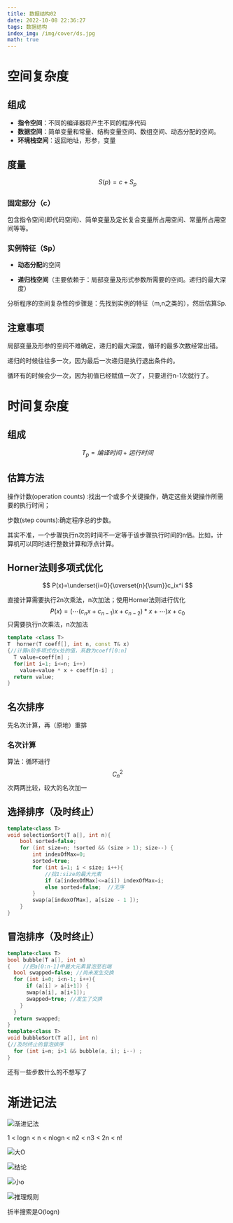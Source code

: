 ```yaml
---
title: 数据结构02
date: 2022-10-08 22:36:27
tags: 数据结构
index_img: /img/cover/ds.jpg
math: true
---
```


# 空间复杂度

## 组成

- **指令空间**：不同的编译器将产生不同的程序代码
- **数据空间**：简单变量和常量、结构变量空间、数组空间、动态分配的空间。
- **环境栈空间**：返回地址，形参，变量

## 度量

$$
S(p)=c+S_p
$$

### 固定部分（c）

包含指令空间(即代码空间)、简单变量及定长复合变量所占用空间、常量所占用空间等等。

### 实例特征（Sp）

- **动态分配**的空间

- **递归栈空间**（主要依赖于：局部变量及形式参数所需要的空间。递归的最大深度）

分析程序的空间复杂性的步骤是：先找到实例的特征（m,n之类的），然后估算Sp.

## 注意事项

局部变量及形参的空间不难确定，递归的最大深度，循环的最多次数经常出错。

递归的时候往往多一次，因为最后一次递归是执行退出条件的。

循环有的时候会少一次，因为初值已经赋值一次了，只要进行n-1次就行了。

# 时间复杂度

## 组成

$$
T_p=编译时间+运行时间
$$

## 估算方法

操作计数(operation counts) :找出一个或多个关键操作，确定这些关键操作所需要的执行时间；

步数(step counts):确定程序总的步数。 

其实不准，一个步骤执行n次的时间不一定等于该步骤执行时间的n倍。比如，计算机可以同时进行整数计算和浮点计算。

## Horner法则多项式优化

$$
P(x)=\underset{i=0}{\overset{n}{\sum}}c_ix^i
$$

直接计算需要执行2n次乘法，n次加法；使用Horner法则进行优化
$$
P(x)=(\cdots(c_nx+c_{n-1})x+c_{n-2})*x+\cdots)x+c_0
$$
只需要执行n次乘法，n次加法

```c++
template <class T>
T  horner(T coeff[], int n, const T& x)
{//计算n阶多项式在x处的值，系数为coeff[0:n]
  T value=coeff[n] ; 
  for(int i=1; i<=n; i++) 
    value=value * x + coeff[n-i] ; 
  return value; 
}
```

## 名次排序

先名次计算，再（原地）重排

### 名次计算

算法：循环进行$$C_n^2$$次两两比较，较大的名次加一

## 选择排序（及时终止）

```c++
template<class T>
void selectionSort(T a[], int n){	 
    bool sorted=false;
    for (int size=n; !sorted && (size > 1); size--) {
        int indexOfMax=0;
        sorted=true;
        for (int i=1; i < size; i++){
            //找1:size的最大元素 
            if (a[indexOfMax]<=a[i]) indexOfMax=i;
            else sorted=false;  //无序
        }
        swap(a[indexOfMax], a[size - 1 ]);
    }
}
```

## 冒泡排序（及时终止）

```c++
template<class T>
bool bubble(T a[], int n)
{ 	 //把a[0:n-1]中最大元素冒泡至右端 
  bool swapped=false; //尚未发生交换 
  for (int i=0; i<n-1; i++){
      if (a[i] > a[i+1]) {
      swap(a[i], a[i+1]);
      swapped=true; //发生了交换 
    }
  }
  return swapped;
}
template<class T>
void bubbleSort(T a[], int n)
{//及时终止的冒泡排序 
  for (int i=n; i>1 && bubble(a, i); i--) ;
}
```

还有一些步数什么的不想写了

# 渐进记法

![渐进记法](/img/data-structure-02/渐进记法.png)

1 < logn < n < nlogn < n2 < n3 < 2n < n!

![大O](/img/data-structure-02/O.png)

![结论](/img/data-structure-02/omega.png)

![小o](/img/data-structure-02/小o.png)

![推理规则](/img/data-structure-02/1.png)

折半搜索是O(logn)
